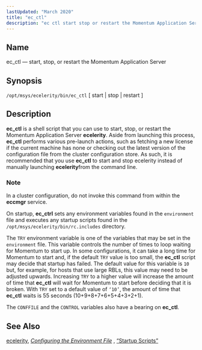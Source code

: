 ```yaml
---
lastUpdated: "March 2020"
title: "ec_ctl"
description: "ec ctl start stop or restart the Momentum Application Server opt msys ecelerity bin ec ctl start stop restart ec ctl is a shell script that you can use to start stop or restart the Momentum Application Server ecelerity Aside from launching this process ec ctl performs various pre launch..."
---
```


<a name="executable.ec_ctl"></a> 
## Name

ec_ctl — start, stop, or restart the Momentum Application Server

## Synopsis

`/opt/msys/ecelerity/bin/ec_ctl` [ start | stop | restart ]

<a name="idp11757520"></a> 
## Description

**ec_ctl** is a shell script that you can use to start, stop, or restart the Momentum Application Server **ecelerity**. Aside from launching this process, **ec_ctl** performs various pre-launch actions, such as fetching a new license if the current machine has none or checking out the latest version of the configuration file from the cluster configuration store. As such, it is recommended that you use **ec_ctl** to start and stop ecelerity instead of manually launching **ecelerity**from the command line.

### Note

In a cluster configuration, do not invoke this command from within the **eccmgr** service.

On startup, **ec_ctrl** sets any environment variables found in the `environment` file and executes any startup scripts found in the `/opt/msys/ecelerity/bin/rc.includes` directory.

The `TRY` environment variable is one of the variables that may be set in the `environment` file. This variable controls the number of times to loop waiting for Momentum to start up. In some configurations, it can take a long time for Momentum to start and, if the default `TRY` value is too small, the **ec_ctl** script may decide that startup has failed. The default value for this variable is `10` but, for example, for hosts that use large RBLs, this value may need to be adjusted upwards. Increasing `TRY` to a higher value will increase the amount of time that **ec_ctl** will wait for Momentum to start before deciding that it is broken. With `TRY` set to a default value of `‘10’`, the amount of time that **ec_ctl** waits is 55 seconds (10+9+8+7+6+5+4+3+2+1).

The `CONFFILE` and the `CONTROL` variables also have a bearing on **ec_ctl**.

<a name="idp11326912"></a> 
## See Also

[ecelerity](/momentum/4/executable/ecelerity), [*Configuring the Environment File*](/momentum/4/environment-file) , [“Startup Scripts”](/momentum/4/4-conf-starting#startup.scripts)